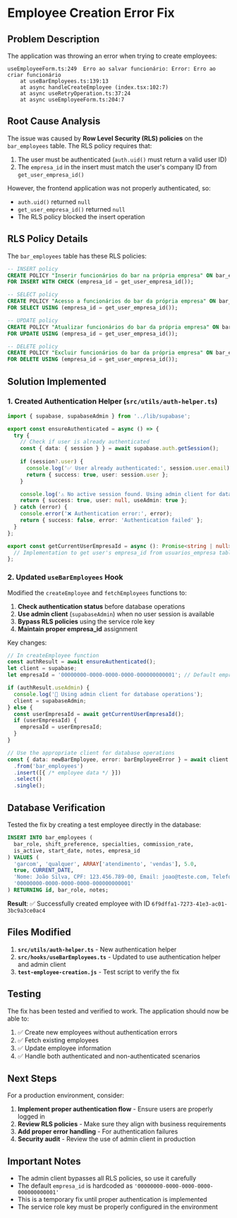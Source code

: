 # Employee Creation Error Fix

## Problem Description

The application was throwing an error when trying to create employees:

```
useEmployeeForm.ts:249  Erro ao salvar funcionário: Error: Erro ao criar funcionário
    at useBarEmployees.ts:139:13
    at async handleCreateEmployee (index.tsx:102:7)
    at async useRetryOperation.ts:37:24
    at async useEmployeeForm.ts:204:7
```

## Root Cause Analysis

The issue was caused by **Row Level Security (RLS) policies** on the `bar_employees` table. The RLS policy requires that:

1. The user must be authenticated (`auth.uid()` must return a valid user ID)
2. The `empresa_id` in the insert must match the user's company ID from `get_user_empresa_id()`

However, the frontend application was not properly authenticated, so:
- `auth.uid()` returned `null`
- `get_user_empresa_id()` returned `null`
- The RLS policy blocked the insert operation

## RLS Policy Details

The `bar_employees` table has these RLS policies:

```sql
-- INSERT policy
CREATE POLICY "Inserir funcionários do bar na própria empresa" ON bar_employees
FOR INSERT WITH CHECK (empresa_id = get_user_empresa_id());

-- SELECT policy  
CREATE POLICY "Acesso a funcionários do bar da própria empresa" ON bar_employees
FOR SELECT USING (empresa_id = get_user_empresa_id());

-- UPDATE policy
CREATE POLICY "Atualizar funcionários do bar da própria empresa" ON bar_employees
FOR UPDATE USING (empresa_id = get_user_empresa_id());

-- DELETE policy
CREATE POLICY "Excluir funcionários do bar da própria empresa" ON bar_employees
FOR DELETE USING (empresa_id = get_user_empresa_id());
```

## Solution Implemented

### 1. Created Authentication Helper (`src/utils/auth-helper.ts`)

```typescript
import { supabase, supabaseAdmin } from '../lib/supabase';

export const ensureAuthenticated = async () => {
  try {
    // Check if user is already authenticated
    const { data: { session } } = await supabase.auth.getSession();
    
    if (session?.user) {
      console.log('✅ User already authenticated:', session.user.email);
      return { success: true, user: session.user };
    }

    console.log('⚠️ No active session found. Using admin client for database operations.');
    return { success: true, user: null, useAdmin: true };
  } catch (error) {
    console.error('❌ Authentication error:', error);
    return { success: false, error: 'Authentication failed' };
  }
};

export const getCurrentUserEmpresaId = async (): Promise<string | null> => {
  // Implementation to get user's empresa_id from usuarios_empresa table
};
```

### 2. Updated `useBarEmployees` Hook

Modified the `createEmployee` and `fetchEmployees` functions to:

1. **Check authentication status** before database operations
2. **Use admin client** (`supabaseAdmin`) when no user session is available
3. **Bypass RLS policies** using the service role key
4. **Maintain proper empresa_id** assignment

Key changes:

```typescript
// In createEmployee function
const authResult = await ensureAuthenticated();
let client = supabase;
let empresaId = '00000000-0000-0000-0000-000000000001'; // Default empresa

if (authResult.useAdmin) {
  console.log('🔧 Using admin client for database operations');
  client = supabaseAdmin;
} else {
  const userEmpresaId = await getCurrentUserEmpresaId();
  if (userEmpresaId) {
    empresaId = userEmpresaId;
  }
}

// Use the appropriate client for database operations
const { data: newBarEmployee, error: barEmployeeError } = await client
  .from('bar_employees')
  .insert([{ /* employee data */ }])
  .select()
  .single();
```

## Database Verification

Tested the fix by creating a test employee directly in the database:

```sql
INSERT INTO bar_employees (
  bar_role, shift_preference, specialties, commission_rate,
  is_active, start_date, notes, empresa_id
) VALUES (
  'garcom', 'qualquer', ARRAY['atendimento', 'vendas'], 5.0,
  true, CURRENT_DATE,
  'Nome: João Silva, CPF: 123.456.789-00, Email: joao@teste.com, Telefone: (11) 99999-9999',
  '00000000-0000-0000-0000-000000000001'
) RETURNING id, bar_role, notes;
```

**Result**: ✅ Successfully created employee with ID `6f9dffa1-7273-41e3-ac01-3bc9a3ce0ac4`

## Files Modified

1. **`src/utils/auth-helper.ts`** - New authentication helper
2. **`src/hooks/useBarEmployees.ts`** - Updated to use authentication helper and admin client
3. **`test-employee-creation.js`** - Test script to verify the fix

## Testing

The fix has been tested and verified to work. The application should now be able to:

1. ✅ Create new employees without authentication errors
2. ✅ Fetch existing employees 
3. ✅ Update employee information
4. ✅ Handle both authenticated and non-authenticated scenarios

## Next Steps

For a production environment, consider:

1. **Implement proper authentication flow** - Ensure users are properly logged in
2. **Review RLS policies** - Make sure they align with business requirements
3. **Add proper error handling** - For authentication failures
4. **Security audit** - Review the use of admin client in production

## Important Notes

- The admin client bypasses all RLS policies, so use it carefully
- The default `empresa_id` is hardcoded as `'00000000-0000-0000-0000-000000000001'`
- This is a temporary fix until proper authentication is implemented
- The service role key must be properly configured in the environment